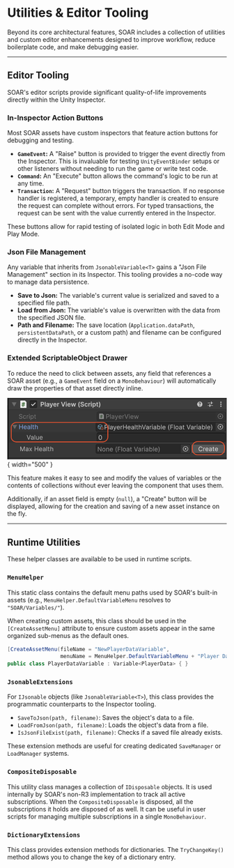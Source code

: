 
# Utilities & Editor Tooling

Beyond its core architectural features, SOAR includes a collection of utilities and custom editor enhancements designed to improve workflow, reduce boilerplate code, and make debugging easier.

---

## Editor Tooling

SOAR's editor scripts provide significant quality-of-life improvements directly within the Unity Inspector.

### In-Inspector Action Buttons

Most SOAR assets have custom inspectors that feature action buttons for debugging and testing.

*   **`GameEvent`:** A "Raise" button is provided to trigger the event directly from the Inspector. This is invaluable for testing `UnityEventBinder` setups or other listeners without needing to run the game or write test code.
*   **`Command`:** An "Execute" button allows the command's logic to be run at any time.
*   **`Transaction`:** A "Request" button triggers the transaction. If no response handler is registered, a temporary, empty handler is created to ensure the request can complete without errors. For typed transactions, the request can be sent with the value currently entered in the Inspector.

These buttons allow for rapid testing of isolated logic in both Edit Mode and Play Mode.

### Json File Management

Any variable that inherits from `JsonableVariable<T>` gains a "Json File Management" section in its Inspector. This tooling provides a no-code way to manage data persistence.

*   **Save to Json:** The variable's current value is serialized and saved to a specified file path.
*   **Load from Json:** The variable's value is overwritten with the data from the specified JSON file.
*   **Path and Filename:** The save location (`Application.dataPath`, `persistentDataPath`, or a custom path) and filename can be configured directly in the Inspector.

### Extended ScriptableObject Drawer

To reduce the need to click between assets, any field that references a SOAR asset (e.g., a `GameEvent` field on a `MonoBehaviour`) will automatically draw the properties of that asset directly inline.

![Extended ScriptableObject Drawer](../assets/images/SOAR_ExtendedScriptableObjectDrawer.png){ width="500" }

This feature makes it easy to see and modify the values of variables or the contents of collections without ever leaving the component that uses them.

Additionally, if an asset field is empty (`null`), a "Create" button will be displayed, allowing for the creation and saving of a new asset instance on the fly.

---

## Runtime Utilities

These helper classes are available to be used in runtime scripts.

### `MenuHelper`

This static class contains the default menu paths used by SOAR's built-in assets (e.g., `MenuHelper.DefaultVariableMenu` resolves to `"SOAR/Variables/"`).

When creating custom assets, this class should be used in the `[CreateAssetMenu]` attribute to ensure custom assets appear in the same organized sub-menus as the default ones.

```csharp
[CreateAssetMenu(fileName = "NewPlayerDataVariable", 
                 menuName = MenuHelper.DefaultVariableMenu + "Player Data")]
public class PlayerDataVariable : Variable<PlayerData> { }
```

### `JsonableExtensions`

For `IJsonable` objects (like `JsonableVariable<T>`), this class provides the programmatic counterparts to the Inspector tooling.

*   `SaveToJson(path, filename)`: Saves the object's data to a file.
*   `LoadFromJson(path, filename)`: Loads the object's data from a file.
*   `IsJsonFileExist(path, filename)`: Checks if a saved file already exists.

These extension methods are useful for creating dedicated `SaveManager` or `LoadManager` systems.

### `CompositeDisposable`

This utility class manages a collection of `IDisposable` objects. It is used internally by SOAR's non-R3 implementation to track all active subscriptions. When the `CompositeDisposable` is disposed, all the subscriptions it holds are disposed of as well. It can be useful in user scripts for managing multiple subscriptions in a single `MonoBehaviour`.

### `DictionaryExtensions`

This class provides extension methods for dictionaries. The `TryChangeKey()` method allows you to change the key of a dictionary entry.
